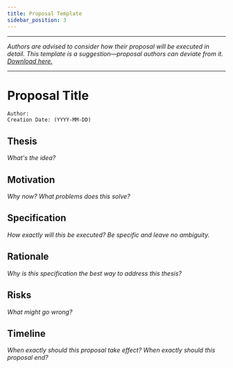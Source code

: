 ```yaml
---
title: Proposal Template
sidebar_position: 3
---
```


---

*Authors are advised to consider how their proposal will be executed in detail. This template is a suggestion—proposal authors can deviate from it. <a target="\_blank" href='/downloads/template.md' download>Download here.</a>*

---

# Proposal Title

```
Author:
Creation Date: (YYYY-MM-DD)
```

## Thesis

*What's the idea?*

## Motivation

*Why now? What problems does this solve?*

## Specification

*How exactly will this be executed? Be specific and leave no ambiguity.*

## Rationale

*Why is this specification the best way to address this thesis?*

## Risks

*What might go wrong?*

## Timeline

*When exactly should this proposal take effect? When exactly should this proposal end?*
